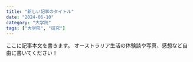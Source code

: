 ```yaml
---
title: "新しい記事のタイトル"
date: "2024-06-10"
category: "大学院"
tags: ["大学院", "研究"]
---
```


ここに記事本文を書きます。
オーストラリア生活の体験談や写真、感想など自由に書いてください！